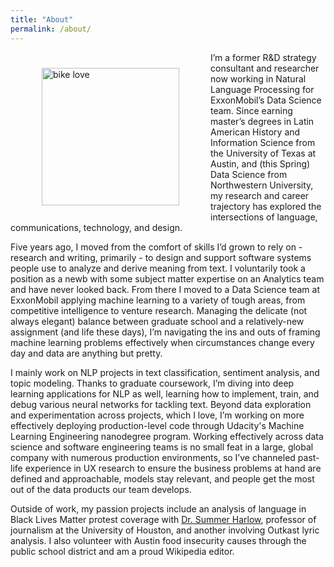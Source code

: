 ```yaml
---
title: "About"
permalink: /about/
---
```

<img src="{{ site.url }}{{ site.baseurl }}/images/bike.jpg" alt="bike love" height="220" width="220" hspace="50" vspace="25" align="left">
I’m a former R&D strategy consultant and researcher now working in Natural Language Processing for ExxonMobil’s Data Science team. Since earning master’s degrees in Latin American History and Information Science from the University of Texas at Austin, and (this Spring) Data Science from Northwestern University, my research and career trajectory has explored the intersections of language, communications, technology, and design.

Five years ago, I moved from the comfort of skills I’d grown to rely on - research and writing, primarily - to design and support software systems people use to analyze and derive meaning from text. I voluntarily took a position as a newb with some subject matter expertise on an Analytics team and have never looked back. From there I moved to a Data Science team at ExxonMobil applying machine learning to a variety of tough areas, from competitive intelligence to venture research. Managing the delicate (not always elegant) balance between graduate school and a relatively-new assignment (and life these days), I’m navigating the ins and outs of framing machine learning problems effectively when circumstances change every day and data are anything but pretty. 

I mainly work on NLP projects in text classification, sentiment analysis, and topic modeling. Thanks to graduate coursework, I’m diving into deep learning applications for NLP as well, learning how to implement, train, and debug various neural networks for tackling text. Beyond data exploration and experimentation across projects, which I love, I’m working on more effectively deploying production-level code through Udacity's Machine Learning Engineering nanodegree program. Working effectively across data science and software engineering teams is no small feat in a large, global company with numerous production environments, so I’ve channeled past-life experience in UX research to ensure the business problems at hand are defined and approachable, models stay relevant, and people get the most out of the data products our team develops.

Outside of work, my passion projects include an analysis of language in Black Lives Matter protest coverage with [Dr. Summer Harlow](https://www.uh.edu/class/communication/our-team/faculty/harlow-summer/), professor of journalism at the University of Houston, and another involving Outkast lyric analysis. I also volunteer with Austin food insecurity causes through the public school district and am a proud Wikipedia editor. 
